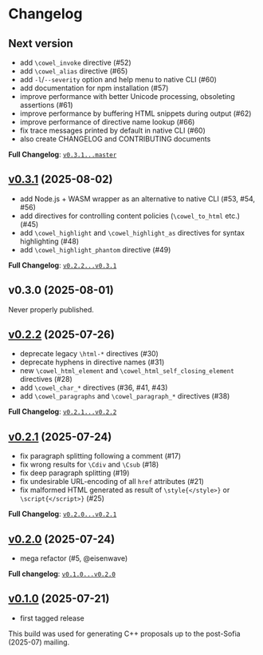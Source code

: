 # Changelog

## Next version

- add `\cowel_invoke` directive (#52)
- add `\cowel_alias` directive (#65)
- add `-l`/`--severity` option and help menu to native CLI (#60)
- add documentation for npm installation (#57)
- improve performance with better Unicode processing, obsoleting assertions (#61)
- improve performance by buffering HTML snippets during output (#62)
- improve performance of directive name lookup (#66)
- fix trace messages printed by default in native CLI (#60)
- also create CHANGELOG and CONTRIBUTING documents

**Full Changelog**:
[`v0.3.1...master`](https://github.com/Eisenwave/cowel/compare/v0.3.1...master)

## **[v0.3.1]** (2025-08-02)

- add Node.js + WASM wrapper as an alternative to native CLI (#53, #54, #56)
- add directives for controlling content policies (`\cowel_to_html` etc.)  (#45)
- add `\cowel_highlight` and `\cowel_highlight_as` directives for syntax highlighting (#48)
- add `\cowel_highlight_phantom` directive (#49)

**Full Changelog**:
[`v0.2.2...v0.3.1`](https://github.com/Eisenwave/cowel/compare/v0.2.2...v0.3.1)

## v0.3.0 (2025-08-01)

Never properly published.

## **[v0.2.2]** (2025-07-26)

- deprecate legacy `\html-*` directives (#30)
- deprecate hyphens in directive names (#31)
- new `\cowel_html_element` and `\cowel_html_self_closing_element` directives (#28)
- add `\cowel_char_*` directives (#36, #41, #43)
- add `\cowel_paragraphs` and `\cowel_paragraph_*` directives (#38)

**Full Changelog**:
[`v0.2.1...v0.2.2`](https://github.com/Eisenwave/cowel/compare/v0.2.1...v0.2.2)

## **[v0.2.1]** (2025-07-24)

- fix paragraph splitting following a comment (#17)
- fix wrong results for `\Cdiv` and `\Csub` (#18)
- fix deep paragraph splitting (#19)
- fix undesirable URL-encoding of all `href` attributes (#21)
- fix malformed HTML generated as result of `\style{</style>}` or `\script{</script>}` (#25)

**Full Changelog**:
[`v0.2.0...v0.2.1`](https://github.com/Eisenwave/cowel/compare/v0.2.0...v0.2.1)

## **[v0.2.0]** (2025-07-24)

- mega refactor (#5, @eisenwave)

**Full changelog**:
[`v0.1.0...v0.2.0`](https://github.com/eisenwave/cowel/compare/v0.1.0...v0.2.0)

## **[v0.1.0]** (2025-07-21)

- first tagged release

This build was used for generating C++ proposals
up to the post-Sofia (2025-07) mailing.

[v0.3.1]: https://github.com/eisenwave/cowel/releases/tag/v0.3.1
[v0.2.2]: https://github.com/eisenwave/cowel/releases/tag/v0.2.2
[v0.2.1]: https://github.com/eisenwave/cowel/releases/tag/v0.2.1
[v0.2.0]: https://github.com/eisenwave/cowel/releases/tag/v0.2.0
[v0.1.0]: https://github.com/eisenwave/cowel/releases/tag/v0.1.0
